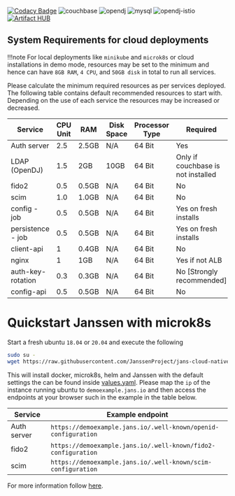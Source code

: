 [![Codacy Badge](https://app.codacy.com/project/badge/Grade/50c5d12c3c0c4601a276cfe4f39955c9)](https://www.codacy.com/gh/JanssenProject/jans-cloud-native/dashboard?utm_source=github.com&utm_medium=referral&utm_content=JanssenProject/jans-cloud-native&utm_campaign=Badge_Grade)
![couchbase](https://github.com/JanssenProject/jans-cloud-native/workflows/couchbase/badge.svg)
![opendj](https://github.com/JanssenProject/jans-cloud-native/workflows/opendj/badge.svg)
![mysql](https://github.com/JanssenProject/jans-cloud-native/workflows/mysql/badge.svg)
![opendj-istio](https://github.com/JanssenProject/jans-cloud-native/workflows/opendj-istio/badge.svg)
[![Artifact HUB](https://img.shields.io/endpoint?url=https://artifacthub.io/badge/repository/janssen-auth-server)](https://artifacthub.io/packages/search?repo=janssen-auth-server)

## System Requirements for cloud deployments

!!!note
For local deployments like `minikube` and `microk8s` or cloud installations in demo mode, resources may be set to the minimum and hence can have `8GB RAM`, `4 CPU`, and `50GB disk` in total to run all services.

Please calculate the minimum required resources as per services deployed. The following table contains default recommended resources to start with. Depending on the use of each service the resources may be increased or decreased.

| Service           | CPU Unit | RAM   | Disk Space | Processor Type | Required                           |
| ----------------- | -------- | ----- | ---------- | -------------- | ---------------------------------- |
| Auth server       | 2.5      | 2.5GB | N/A        | 64 Bit         | Yes                                |
| LDAP (OpenDJ)     | 1.5      | 2GB   | 10GB       | 64 Bit         | Only if couchbase is not installed |
| fido2             | 0.5      | 0.5GB | N/A        | 64 Bit         | No                                 |
| scim              | 1.0      | 1.0GB | N/A        | 64 Bit         | No                                 |
| config - job      | 0.5      | 0.5GB | N/A        | 64 Bit         | Yes on fresh installs              |
| persistence - job | 0.5      | 0.5GB | N/A        | 64 Bit         | Yes on fresh installs              |
| client-api        | 1        | 0.4GB | N/A        | 64 Bit         | No                                 |
| nginx             | 1        | 1GB   | N/A        | 64 Bit         | Yes if not ALB                     |
| auth-key-rotation | 0.3      | 0.3GB | N/A        | 64 Bit         | No [Strongly recommended]          |
| config-api        | 0.5      | 0.5GB | N/A        | 64 Bit         | No                                 |

# Quickstart Janssen with microk8s

Start a fresh ubuntu `18.04` or `20.04` and execute the following

```bash
sudo su -
wget https://raw.githubusercontent.com/JanssenProject/jans-cloud-native/master/automation/startdemo.sh && chmod u+x startdemo.sh && ./startdemo.sh
```

This will install docker, microk8s, helm and Janssen with the default settings the can be found inside [values.yaml](charts/jans/values.yaml). Please map the `ip` of the instance running ubuntu to `demoexample.jans.io` and then access the endpoints at your browser such in the example in the table below.

| Service     | Example endpoint                                               |
| ----------- | -------------------------------------------------------------- |
| Auth server | `https://demoexample.jans.io/.well-known/openid-configuration` |
| fido2       | `https://demoexample.jans.io/.well-known/fido2-configuration`  |
| scim        | `https://demoexample.jans.io/.well-known/scim-configuration`   |

For more information follow [here](charts/jans/README.md).
